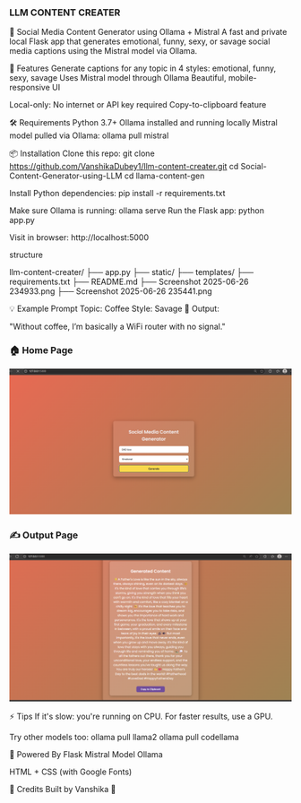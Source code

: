 
### LLM CONTENT CREATER

🧠 Social Media Content Generator using Ollama + Mistral
A fast and private local Flask app that generates emotional, funny, sexy, or savage social media captions using the Mistral model via Ollama.

🚀 Features
Generate captions for any topic in 4 styles: emotional, funny, sexy, savage
Uses Mistral model through Ollama
Beautiful, mobile-responsive UI



Local-only: No internet or API key required
Copy-to-clipboard feature

 
🛠 Requirements
Python 3.7+
Ollama installed and running locally
Mistral model pulled via Ollama:
ollama pull mistral



📦 Installation Clone this repo: git clone https://github.com/VanshikaDubey1/llm-content-creater.git cd Social-Content-Generator-using-LLM cd llama-content-gen

Install Python dependencies: pip install -r requirements.txt

Make sure Ollama is running: ollama serve Run the Flask app: python app.py

Visit in browser: http://localhost:5000

structure 

llm-content-creater/
├── app.py
├── static/
├── templates/
├── requirements.txt
├── README.md
├── Screenshot 2025-06-26 234933.png
├── Screenshot 2025-06-26 235441.png





💡 Example Prompt Topic: Coffee Style: Savage 📝 Output:

"Without coffee, I’m basically a WiFi router with no signal."



### 🏠 Home Page

<img src="Screenshot%202025-06-26%20234933.png" width="600"/>

### ✍️ Output Page

<img src="Screenshot%202025-06-26%20235441.png" width="600"/>





⚡ Tips If it's slow: you're running on CPU. For faster results, use a GPU.

Try other models too: ollama pull llama2 ollama pull codellama

🧠 Powered By Flask Mistral Model Ollama

HTML + CSS (with Google Fonts)


🙌 Credits Built by Vanshika 🦋
